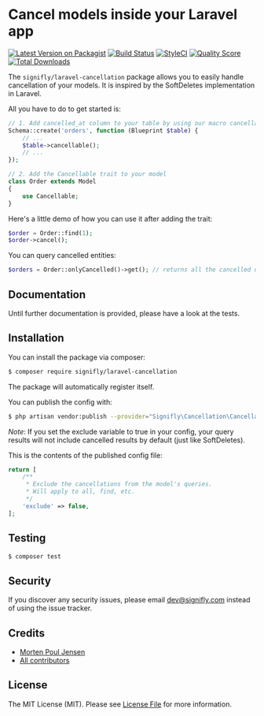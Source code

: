# Cancel models inside your Laravel app

[![Latest Version on Packagist](https://img.shields.io/packagist/v/signifly/laravel-cancellation.svg?style=flat-square)](https://packagist.org/packages/signifly/laravel-cancellation)
[![Build Status](https://img.shields.io/travis/signifly/laravel-cancellation/master.svg?style=flat-square)](https://travis-ci.org/signifly/laravel-cancellation)
[![StyleCI](https://styleci.io/repos/119215413/shield?branch=master)](https://styleci.io/repos/119215413)
[![Quality Score](https://img.shields.io/scrutinizer/g/signifly/laravel-cancellation.svg?style=flat-square)](https://scrutinizer-ci.com/g/signifly/laravel-cancellation)
[![Total Downloads](https://img.shields.io/packagist/dt/signifly/laravel-cancellation.svg?style=flat-square)](https://packagist.org/packages/signifly/laravel-cancellation)

The `signifly/laravel-cancellation` package allows you to easily handle cancellation of your models. It is inspired by the SoftDeletes implementation in Laravel.

All you have to do to get started is:

```php
// 1. Add cancelled_at column to your table by using our macro cancellable
Schema::create('orders', function (Blueprint $table) {
    // ...
    $table->cancellable();
    // ...
});

// 2. Add the Cancellable trait to your model
class Order extends Model
{
    use Cancellable;
}
```

Here's a little demo of how you can use it after adding the trait:

```php
$order = Order::find(1);
$order->cancel();
```

You can query cancelled entities:

```php
$orders = Order::onlyCancelled()->get(); // returns all the cancelled orders
```

## Documentation
Until further documentation is provided, please have a look at the tests.

## Installation

You can install the package via composer:

```bash
$ composer require signifly/laravel-cancellation
```

The package will automatically register itself.

You can publish the config with:
```bash
$ php artisan vendor:publish --provider="Signifly\Cancellation\CancellationServiceProvider" --tag="config"
```

*Note*: If you set the exclude variable to true in your config, your query results will not include cancelled results by default (just like SoftDeletes).


This is the contents of the published config file:
```php
return [
    /**
     * Exclude the cancellations from the model's queries.
     * Will apply to all, find, etc.
     */
    'exclude' => false,
];
```

## Testing
```bash
$ composer test
```

## Security

If you discover any security issues, please email dev@signifly.com instead of using the issue tracker.

## Credits

- [Morten Poul Jensen](https://github.com/pactode)
- [All contributors](../../contributors)

## License

The MIT License (MIT). Please see [License File](LICENSE.md) for more information.
